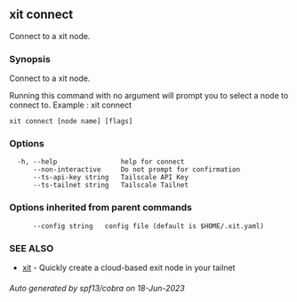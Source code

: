 ## xit connect

Connect to a xit node.

### Synopsis

Connect to a xit node.

Running this command with no argument will prompt you to select a node to connect to.
Example : xit connect

```
xit connect [node name] [flags]
```

### Options

```
  -h, --help                help for connect
      --non-interactive     Do not prompt for confirmation
      --ts-api-key string   Tailscale API Key
      --ts-tailnet string   Tailscale Tailnet
```

### Options inherited from parent commands

```
      --config string   config file (default is $HOME/.xit.yaml)
```

### SEE ALSO

- [xit](xit.md) - Quickly create a cloud-based exit node in your tailnet

###### Auto generated by spf13/cobra on 18-Jun-2023
